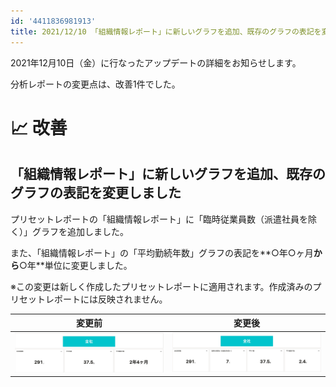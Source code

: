```yaml
---
id: '4411836981913'
title: 2021/12/10 「組織情報レポート」に新しいグラフを追加、既存のグラフの表記を変更しました
---
```

2021年12月10日（金）に行なったアップデートの詳細をお知らせします。

分析レポートの変更点は、改善1件でした。

# 📈 改善

## 「組織情報レポート」に新しいグラフを追加、既存のグラフの表記を変更しました

プリセットレポートの「組織情報レポート」に「臨時従業員数（派遣社員を除く）」グラフを追加しました。

また、「組織情報レポート」の「平均勤続年数」グラフの表記を**○年○ヶ月**から**○年**単位に変更しました。

※この変更は新しく作成したプリセットレポートに適用されます。作成済みのプリセットレポートには反映されません。

| **変更前** | **変更後** |
| --- | --- |
| ![](./145368094-a25d9119-09d4-4fab-9cf4-baf9f86595e7.png) | ![](./145367777-19444f5b-06b0-4696-8586-2998e657c61b.png) |
